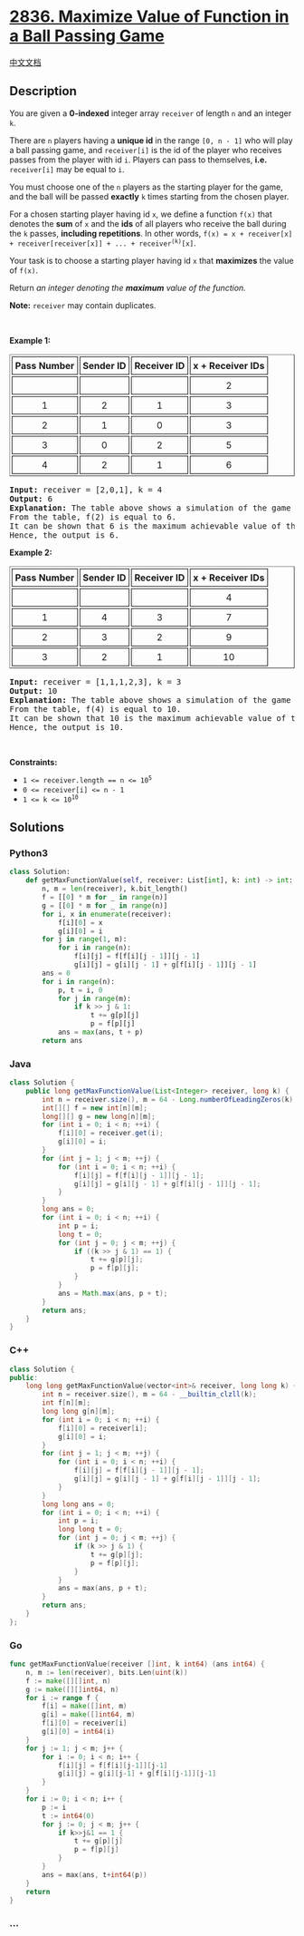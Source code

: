 # [2836. Maximize Value of Function in a Ball Passing Game](https://leetcode.com/problems/maximize-value-of-function-in-a-ball-passing-game)

[中文文档](/solution/2800-2899/2836.Maximize%20Value%20of%20Function%20in%20a%20Ball%20Passing%20Game/README.md)

## Description

<p>You are given a <strong>0-indexed</strong> integer array <code>receiver</code> of length <code>n</code> and an integer <code>k</code>.</p>

<p>There are <code>n</code> players having a <strong>unique id</strong> in the range <code>[0, n - 1]</code> who will play a ball passing game, and <code>receiver[i]</code> is the id of the player who receives passes from the player with id <code>i</code>. Players can pass to themselves, <strong>i.e.</strong> <code>receiver[i]</code> may be equal to <code>i</code>.</p>

<p>You must choose one of the <code>n</code> players as the starting player for the game, and the ball will be passed <strong>exactly</strong> <code>k</code> times starting from the chosen player.</p>

<p>For a chosen starting player having id <code>x</code>, we define a function <code>f(x)</code> that denotes the <strong>sum</strong> of <code>x</code> and the <strong>ids</strong> of all players who receive the ball during the <code>k</code> passes, <strong>including repetitions</strong>. In other words, <code>f(x) = x + receiver[x] + receiver[receiver[x]] + ... + receiver<sup>(k)</sup>[x]</code>.</p>

<p>Your task is to choose a starting player having id <code>x</code> that <strong>maximizes</strong> the value of <code>f(x)</code>.</p>

<p>Return <em>an integer denoting the <strong>maximum</strong> value of the function.</em></p>

<p><strong>Note:</strong> <code>receiver</code> may contain duplicates.</p>

<p>&nbsp;</p>
<p><strong class="example">Example 1:</strong></p>

<table border="1" cellspacing="3" style="border-collapse: separate; text-align: center;">
	<tbody>
		<tr>
			<th style="padding: 5px; border: 1px solid black;">Pass Number</th>
			<th style="padding: 5px; border: 1px solid black;">Sender ID</th>
			<th style="padding: 5px; border: 1px solid black;">Receiver ID</th>
			<th style="padding: 5px; border: 1px solid black;">x + Receiver IDs</th>
		</tr>
		<tr>
			<td style="padding: 5px; border: 1px solid black;">&nbsp;</td>
			<td style="padding: 5px; border: 1px solid black;">&nbsp;</td>
			<td style="padding: 5px; border: 1px solid black;">&nbsp;</td>
			<td style="padding: 5px; border: 1px solid black;">2</td>
		</tr>
		<tr>
			<td style="padding: 5px; border: 1px solid black;">1</td>
			<td style="padding: 5px; border: 1px solid black;">2</td>
			<td style="padding: 5px; border: 1px solid black;">1</td>
			<td style="padding: 5px; border: 1px solid black;">3</td>
		</tr>
		<tr>
			<td style="padding: 5px; border: 1px solid black;">2</td>
			<td style="padding: 5px; border: 1px solid black;">1</td>
			<td style="padding: 5px; border: 1px solid black;">0</td>
			<td style="padding: 5px; border: 1px solid black;">3</td>
		</tr>
		<tr>
			<td style="padding: 5px; border: 1px solid black;">3</td>
			<td style="padding: 5px; border: 1px solid black;">0</td>
			<td style="padding: 5px; border: 1px solid black;">2</td>
			<td style="padding: 5px; border: 1px solid black;">5</td>
		</tr>
		<tr>
			<td style="padding: 5px; border: 1px solid black;">4</td>
			<td style="padding: 5px; border: 1px solid black;">2</td>
			<td style="padding: 5px; border: 1px solid black;">1</td>
			<td style="padding: 5px; border: 1px solid black;">6</td>
		</tr>
	</tbody>
</table>

<pre>
<strong>Input:</strong> receiver = [2,0,1], k = 4
<strong>Output:</strong> 6
<strong>Explanation:</strong> The table above shows a simulation of the game starting with the player having id x = 2. 
From the table, f(2) is equal to 6. 
It can be shown that 6 is the maximum achievable value of the function. 
Hence, the output is 6. 
</pre>

<p><strong class="example">Example 2:</strong></p>

<table border="1" cellspacing="3" style="border-collapse: separate; text-align: center;">
	<tbody>
		<tr>
			<th style="padding: 5px; border: 1px solid black;">Pass Number</th>
			<th style="padding: 5px; border: 1px solid black;">Sender ID</th>
			<th style="padding: 5px; border: 1px solid black;">Receiver ID</th>
			<th style="padding: 5px; border: 1px solid black;">x + Receiver IDs</th>
		</tr>
		<tr>
			<td style="padding: 5px; border: 1px solid black;">&nbsp;</td>
			<td style="padding: 5px; border: 1px solid black;">&nbsp;</td>
			<td style="padding: 5px; border: 1px solid black;">&nbsp;</td>
			<td style="padding: 5px; border: 1px solid black;">4</td>
		</tr>
		<tr>
			<td style="padding: 5px; border: 1px solid black;">1</td>
			<td style="padding: 5px; border: 1px solid black;">4</td>
			<td style="padding: 5px; border: 1px solid black;">3</td>
			<td style="padding: 5px; border: 1px solid black;">7</td>
		</tr>
		<tr>
			<td style="padding: 5px; border: 1px solid black;">2</td>
			<td style="padding: 5px; border: 1px solid black;">3</td>
			<td style="padding: 5px; border: 1px solid black;">2</td>
			<td style="padding: 5px; border: 1px solid black;">9</td>
		</tr>
		<tr>
			<td style="padding: 5px; border: 1px solid black;">3</td>
			<td style="padding: 5px; border: 1px solid black;">2</td>
			<td style="padding: 5px; border: 1px solid black;">1</td>
			<td style="padding: 5px; border: 1px solid black;">10</td>
		</tr>
	</tbody>
</table>

<pre>
<strong>Input:</strong> receiver = [1,1,1,2,3], k = 3
<strong>Output:</strong> 10
<strong>Explanation:</strong> The table above shows a simulation of the game starting with the player having id x = 4. 
From the table, f(4) is equal to 10. 
It can be shown that 10 is the maximum achievable value of the function. 
Hence, the output is 10. 
</pre>

<p>&nbsp;</p>
<p><strong>Constraints:</strong></p>

<ul>
	<li><code>1 &lt;= receiver.length == n &lt;= 10<sup>5</sup></code></li>
	<li><code>0 &lt;= receiver[i] &lt;= n - 1</code></li>
	<li><code>1 &lt;= k &lt;= 10<sup>10</sup></code></li>
</ul>

## Solutions

<!-- tabs:start -->

### **Python3**

```python
class Solution:
    def getMaxFunctionValue(self, receiver: List[int], k: int) -> int:
        n, m = len(receiver), k.bit_length()
        f = [[0] * m for _ in range(n)]
        g = [[0] * m for _ in range(n)]
        for i, x in enumerate(receiver):
            f[i][0] = x
            g[i][0] = i
        for j in range(1, m):
            for i in range(n):
                f[i][j] = f[f[i][j - 1]][j - 1]
                g[i][j] = g[i][j - 1] + g[f[i][j - 1]][j - 1]
        ans = 0
        for i in range(n):
            p, t = i, 0
            for j in range(m):
                if k >> j & 1:
                    t += g[p][j]
                    p = f[p][j]
            ans = max(ans, t + p)
        return ans
```

### **Java**

```java
class Solution {
    public long getMaxFunctionValue(List<Integer> receiver, long k) {
        int n = receiver.size(), m = 64 - Long.numberOfLeadingZeros(k);
        int[][] f = new int[n][m];
        long[][] g = new long[n][m];
        for (int i = 0; i < n; ++i) {
            f[i][0] = receiver.get(i);
            g[i][0] = i;
        }
        for (int j = 1; j < m; ++j) {
            for (int i = 0; i < n; ++i) {
                f[i][j] = f[f[i][j - 1]][j - 1];
                g[i][j] = g[i][j - 1] + g[f[i][j - 1]][j - 1];
            }
        }
        long ans = 0;
        for (int i = 0; i < n; ++i) {
            int p = i;
            long t = 0;
            for (int j = 0; j < m; ++j) {
                if ((k >> j & 1) == 1) {
                    t += g[p][j];
                    p = f[p][j];
                }
            }
            ans = Math.max(ans, p + t);
        }
        return ans;
    }
}
```

### **C++**

```cpp
class Solution {
public:
    long long getMaxFunctionValue(vector<int>& receiver, long long k) {
        int n = receiver.size(), m = 64 - __builtin_clzll(k);
        int f[n][m];
        long long g[n][m];
        for (int i = 0; i < n; ++i) {
            f[i][0] = receiver[i];
            g[i][0] = i;
        }
        for (int j = 1; j < m; ++j) {
            for (int i = 0; i < n; ++i) {
                f[i][j] = f[f[i][j - 1]][j - 1];
                g[i][j] = g[i][j - 1] + g[f[i][j - 1]][j - 1];
            }
        }
        long long ans = 0;
        for (int i = 0; i < n; ++i) {
            int p = i;
            long long t = 0;
            for (int j = 0; j < m; ++j) {
                if (k >> j & 1) {
                    t += g[p][j];
                    p = f[p][j];
                }
            }
            ans = max(ans, p + t);
        }
        return ans;
    }
};
```

### **Go**

```go
func getMaxFunctionValue(receiver []int, k int64) (ans int64) {
	n, m := len(receiver), bits.Len(uint(k))
	f := make([][]int, n)
	g := make([][]int64, n)
	for i := range f {
		f[i] = make([]int, m)
		g[i] = make([]int64, m)
		f[i][0] = receiver[i]
		g[i][0] = int64(i)
	}
	for j := 1; j < m; j++ {
		for i := 0; i < n; i++ {
			f[i][j] = f[f[i][j-1]][j-1]
			g[i][j] = g[i][j-1] + g[f[i][j-1]][j-1]
		}
	}
	for i := 0; i < n; i++ {
		p := i
		t := int64(0)
		for j := 0; j < m; j++ {
			if k>>j&1 == 1 {
				t += g[p][j]
				p = f[p][j]
			}
		}
		ans = max(ans, t+int64(p))
	}
	return
}
```

### **...**

```

```

<!-- tabs:end -->

